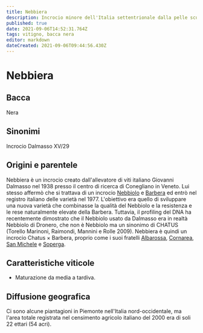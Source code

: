 ```yaml
---
title: Nebbiera
description: Incrocio minore dell'Italia settentrionale dalla pelle scura, la cui vera discendenza è stata rivelata solo di recente.
published: true
date: 2021-09-06T14:52:31.764Z
tags: vitigno, bacca nera
editor: markdown
dateCreated: 2021-09-06T09:44:56.430Z
---
```


# Nebbiera

## Bacca
Nera
## Sinonimi
Incrocio Dalmasso XV/29

## Origini e parentele
Nebbiera è un incrocio creato dall'allevatore di viti italiano Giovanni Dalmasso nel 1938 presso il centro di ricerca di Conegliano in Veneto. Lui stesso affermò che si trattava di un incrocio [Nebbiolo](/vitigni/bacca-nera/nebbiolo) e [Barbera](/vitigni/bacca-nera/barbera) ed entrò nel registro italiano delle varietà nel 1977. L'obiettivo era quello di sviluppare una nuova varietà che combinasse la qualità del Nebbiolo e la resistenza e le rese naturalmente elevate della Barbera. Tuttavia, il profiling del DNA ha recentemente dimostrato che il Nebbiolo usato da Dalmasso era in realtà Nebbiolo di Dronero, che non è Nebbiolo ma un sinonimo di CHATUS (Torello Marinoni, Raimondi, Mannini e Rolle 2009). Nebbiera è quindi un incrocio Chatus × Barbera, proprio come i suoi fratelli [Albarossa](/vitigni/bacca-nera/albarossa), [Cornarea](/vitigni/bacca-nera/cornarea), [San Michele](/vitigni/bacca-nera/san-michele) e [Soperga](/vitigni/bacca-nera/soperga).

## Caratteristiche viticole
- Maturazione da media a tardiva.

## Diffusione geografica
Ci sono alcune piantagioni in Piemonte nell'Italia nord-occidentale, ma l'area totale registrata nel censimento agricolo italiano del 2000 era di soli 22 ettari (54 acri).